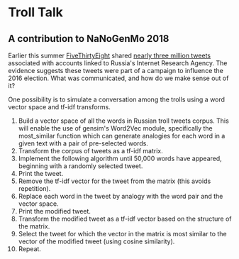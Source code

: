 # Troll Talk

## A contribution to NaNoGenMo 2018

Earlier this summer [FiveThirtyEight](https://fivethirtyeight.com/features/why-were-sharing-3-million-russian-troll-tweets/) shared [nearly three million tweets](https://github.com/fivethirtyeight/russian-troll-tweets/) associated with accounts linked to Russia's Internet Research Agency. The evidence suggests these tweets were part of a campaign to influence the 2016 election. What was communicated, and how do we make sense out of it?

One possibility is to simulate a conversation among the trolls using a word vector space and tf-idf transforms.

1. Build a vector space of all the words in Russian troll tweets corpus. This will enable the use of  gensim's Word2Vec module, specifically the most_similar function which can generate analogies for each word in a given text with a pair of pre-selected words.
1. Transform the corpus of tweets as a tf-idf matrix.
1. Implement the following algorithm until 50,000 words have appeared, beginning with a randomly selected tweet.
  1. Print the tweet.
  1. Remove the tf-idf vector for the tweet from the matrix (this avoids repetition).
  1. Replace each word in the tweet by analogy with the word pair and the vector space.
  1. Print the modified tweet.
  1. Transform the modified tweet as a tf-idf vector based on the structure of the matrix.
  1. Select the tweet for which the vector in the matrix is most similar to the vector of the modified tweet (using cosine similarity).
  1. Repeat.

